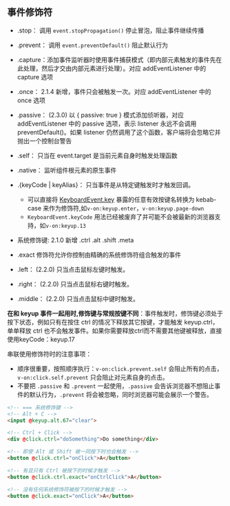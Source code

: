 
## 事件修饰符
* .stop： 调用 `event.stopPropagation()` 停止冒泡，阻止事件继续传播
* .prevent： 调用 `event.preventDefault()` 阻止默认行为

* .capture：添加事件监听器时使用事件捕获模式（即内部元素触发的事件先在此处理，然后才交由内部元素进行处理）。对应 addEventListener 中的 capture 选项
* .once： 2.1.4 新增，事件只会被触发一次。对应 addEventListener 中的 once 选项
* .passive： (2.3.0) 以 { passive: true } 模式添加侦听器，对应 addEventListener 中的 passive 选项，表示 listener 永远不会调用 preventDefault()。如果 listener 仍然调用了这个函数，客户端将会忽略它并抛出一个控制台警告

* .self： 只当在 event.target 是当前元素自身时触发处理函数
* .native： 监听组件根元素的原生事件

* .{keyCode | keyAlias}： 只当事件是从特定键触发时才触发回调。
    * 可以直接将 [KeyboardEvent.key](https://developer.mozilla.org/en-US/docs/Web/API/KeyboardEvent/key/Key_Values) 暴露的任意有效按键名转换为 kebab-case 来作为修饰符,如`v-on:keyup.enter`，`v-on:keyup.page-down`
    * `KeyboardEvent.keyCode` 用法已经被废弃了并可能不会被最新的浏览器支持，如`v-on:keyup.13`

* 系统修饰键: 2.1.0 新增
    .ctrl
    .alt
    .shift
    .meta

* .exact 修饰符允许你控制由精确的系统修饰符组合触发的事件

* .left： (2.2.0) 只当点击鼠标左键时触发。
* .right： (2.2.0) 只当点击鼠标右键时触发。
* .middle： (2.2.0) 只当点击鼠标中键时触发。

**在和 keyup 事件一起用时,修饰键与常规按键不同**：事件触发时，修饰键必须处于按下状态，例如只有在按住 ctrl 的情况下释放其它按键，才能触发 keyup.ctrl，单单释放 ctrl 也不会触发事件。如果你需要释放ctrl而不需要其他键被释放，直接使用keyCode：keyup.17

串联使用修饰符时的注意事项：
* 顺序很重要，按照顺序执行：`v-on:click.prevent.self` 会阻止所有的点击，`v-on:click.self.prevent` 只会阻止对元素自身的点击。
* 不要把 `.passive` 和 `.prevent` 一起使用，`.passive` 会告诉浏览器不想阻止事件的默认行为，`.prevent` 将会被忽略，同时浏览器可能会展示一个警告。


```html
<!-- === 系统修饰键 -->
<!-- Alt + C -->
<input @keyup.alt.67="clear">

<!-- Ctrl + Click -->
<div @click.ctrl="doSomething">Do something</div>

<!-- 即使 Alt 或 Shift 被一同按下时也会触发 -->
<button @click.ctrl="onClick">A</button>

<!-- 有且只有 Ctrl 被按下的时候才触发 -->
<button @click.ctrl.exact="onCtrlClick">A</button>

<!-- 没有任何系统修饰符被按下的时候才触发 -->
<button @click.exact="onClick">A</button>
```